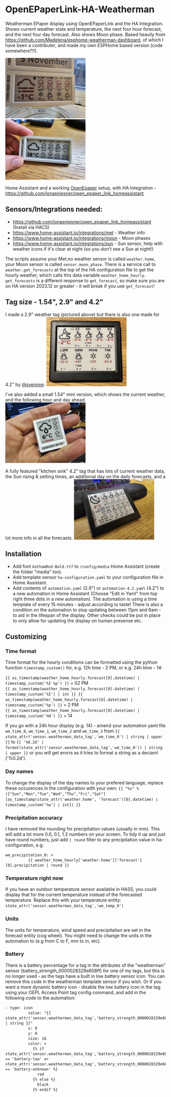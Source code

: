 # OpenEPaperLink-HA-Weatherman
Weatherman EPaper display using OpenEPaperLink and the HA Integration. Shows current weather state and temperature, the next four hour forecast, and the next four day forecast. Also shows Moon phase. Based heavily from https://github.com/Madelena/esphome-weatherman-dashboard, of which I have been a contributer, and made my own ESPHome based version (code somewhere?!!).

<img src="20231128_074529_resized.jpg" width="50%" alt="Epaper Tag using Weatherman data - Now with Color!">
<img src="20230925_143005.jpg" width="50%" alt="Epaper Tag using Weatherman data">

Home Assistant and a working [OpenEpaper](https://openepaperlink.de/) setup, with HA Integration - https://github.com/jonasniesner/open_epaper_link_homeassistant

## Sensors/Integrations needed:

* https://github.com/jonasniesner/open_epaper_link_homeassistant (Install via HACS)
* https://www.home-assistant.io/integrations/met - Weather info
* https://www.home-assistant.io/integrations/moon - Moon phases
* https://www.home-assistant.io/integrations/sun - Sun sensor, help with weather icons if it's clear at night (so you don't see a Sun at night!)

The scripts assume your Met.no weather sensor is called `weather.home`, your Moon sensor is called `sensor.moon_phase`. There is a service call to `weather.get_forecasts` at the top of the HA configuration file to get the hourly weather, which calls this data variable `weather_home_hourly`. `get_forecasts` is a different response to `get_forecast`, so make sure you are on HA version 2023.12 or greater - it will break if you use `get_forecast`!

## Tag size - 1.54", 2.9" and 4.2"
I made a 2.9" weather tag (pictured above) but there is also one made for 4.2" by [@svenove](https://github.com/svenove/):
<img src="4.2-tag.jpg" width="50%" alt="4.2 Epaper Tag using Weatherman data">

I've also added a small 1.54" mini version, which shows the current weather, and the following hour and day ahead.
<img src="20231207_130735_resized.jpg" width="50%" alt="1.54 Epaper Tag using Weatherman data">

A fully featured "kitchen sink" 4.2" tag that has lots of current weather data, the Sun rising & setting times, an additional day on the daily forecasts, and a lot more info in all the forecasts.
<img src="20231213_212527_resized.jpg" width="50%" alt="4.2 'Kitchen Sink' Tag using Weatherman data">


## Installation
* Add font `GothamRnd-Bold.ttf` to `/config/media` Home Assistant (create the folder "media" too).
* Add template sensor `ha-configuration.yaml` to your configuration file in Home Assistant.
* Add contents of `automation.yaml` (2.9") or `automation-4.2.yaml` (4.2") to a new automation in Home Assistant (Choose "Edit in Yaml" from top right three dots in a new automation). The automation is using a time template of every 15 minutes - adjust according to taste! There is also a condition on the automation to stop updating between 11pm and 6am - to aid in the lifespan of the display. Other checks could be put in place to only allow for updating the display on human presense etc.

## Customizing
### Time format
Time format for the hourly conditions can be formatted using the python function `timestamp_custom()` for, e.g. 12h time - 2 PM, or e.g. 24h time - 14:

`{{ as_timestamp(weather_home_hourly.forecast[0].datetime) | timestamp_custom('%I %p') }}` = 02 PM  
`{{ as_timestamp(weather_home_hourly.forecast[0].datetime) | timestamp_custom('%I') | int }} {{ as_timestamp(weather_home_hourly.forecast[0].datetime) | timestamp_custom('%p') }}` = 2 PM  
`{{ as_timestamp(weather_home_hourly.forecast[0].datetime) | timestamp_custom('%H') }}` = 14

If you go with a 24h hour display (e.g. 14) - amend your automation yaml file `wm_time_0`, `wm_time_1`, `wm_time_2` and `wm_time_3` from `{{ state_attr('sensor.weatherman_data_tag','wm_time_0') | string | upper }}` to `{{ '%0.2d' | format(state_attr('sensor.weatherman_data_tag','wm_time_0')) | string | upper }}` or you will get erorrs as it tries to format a string as a deciaml ('%0.2d').

### Day names
To change the display of the day names to your prefered language, replace these occurences in the configuration with your own:
`{{ "%s" % (["Sun","Mon","Tue","Wed","Thu","Fri","Sat"][as_timestamp(state_attr('weather.home', 'forecast')[0].datetime) | timestamp_custom('%w') | int]) }}`

### Precipitation accuracy
I have removed the rounding for precipitation values (usually in mm). This will add a lot more 0.0, 0.1, 1.2 numbers on your screen. To tidy it up and just have round numbers, just add `| round` filter to any precipitation value in ha-configuration, e.g:
```
wm_precipitation_0: >
          {{ weather_home_hourly['weather.home']['forecast'][0].precipitation | round }}
```

### Temperature right now
If you have an outdoor temperature sensor available in HASS, you could display that for the current temperature instead of the forecasted temperature.
Replace this with your temperature entity: `state_attr('sensor.weatherman_data_tag','wm_temp_0')`

### Units
The units for temperature, wind speed and precipitation are set in the forecast entity (cog wheel).
You might need to change the units in the automation to (e.g from C to F, mm to in, etc).

### Battery
There is a battery percentage for a tag in the attributes of the "weatherman" sensor (battery_strength_0000028329e608ff) for one of my tags, but this is no longer used - as the tags have a built in low battery sensor icon. You can remove this code in the weatherman template sensor if you wish. Or if you want a more dynamic battery icon - disable the low battery icon in the tag using your OEPL Access Point tag config command, and add in the following code to the automation:

```
- type: icon
          value: "{{ state_attr('sensor.weatherman_data_tag','battery_strength_0000028329e608ff') | string }}"
          x: 0
          y: 0
          size: 16
          color: >
            {% if state_attr('sensor.weatherman_data_tag','battery_strength_0000028329e608ff') == 'battery-low' or state_attr('sensor.weatherman_data_tag','battery_strength_0000028329e608ff') == 'battery-unknown' %}
              red
            {% else %}
              black
            {% endif %}
```


